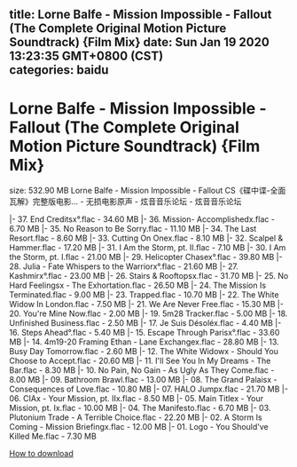 
title: Lorne Balfe - Mission Impossible - Fallout (The Complete Original Motion Picture Soundtrack) {Film Mix}
date: Sun Jan 19 2020 13:23:35 GMT+0800 (CST)    
categories: baidu
---

# Lorne Balfe - Mission Impossible - Fallout (The Complete Original Motion Picture Soundtrack) {Film Mix}
size: 532.90 MB
 Lorne Balfe - Mission Impossible - Fallout CS《碟中谍-全面瓦解》完整版电影... - 无损电影原声 - 炫音音乐论坛 - 炫音音乐论坛
 
|- 37. End Creditsx°.flac - 34.60 MB
|- 36. Mission- Accomplishedx.flac - 6.70 MB
|- 35. No Reason to Be Sorry.flac - 11.10 MB
|- 34. The Last Resort.flac - 8.60 MB
|- 33. Cutting On Onex.flac - 8.10 MB
|- 32. Scalpel & Hammer.flac - 17.20 MB
|- 31. I Am the Storm, pt. II.flac - 7.10 MB
|- 30. I Am the Storm, pt. I.flac - 21.00 MB
|- 29. Helicopter Chasex°.flac - 39.80 MB
|- 28. Julia - Fate Whispers to the Warriorx°.flac - 21.60 MB
|- 27. Kashmirx°.flac - 23.00 MB
|- 26. Stairs & Rooftopsx.flac - 31.70 MB
|- 25. No Hard Feelingsx - The Exhortation.flac - 26.50 MB
|- 24. The Mission Is Terminated.flac - 9.00 MB
|- 23. Trapped.flac - 10.70 MB
|- 22. The White Widow In London.flac - 7.50 MB
|- 21. We Are Never Free.flac - 15.30 MB
|- 20. You're Mine Now.flac - 2.00 MB
|- 19. 5m28 Tracker.flac - 5.00 MB
|- 18. Unfinished Business.flac - 2.50 MB
|- 17. Je Suis Désoléx.flac - 4.40 MB
|- 16. Steps Ahead°.flac - 5.40 MB
|- 15. Escape Through Parisx°.flac - 33.60 MB
|- 14. 4m19-20 Framing Ethan - Lane Exchangex.flac - 28.80 MB
|- 13. Busy Day Tomorrow.flac - 2.60 MB
|- 12. The White Widowx - Should You Choose to Accept.flac - 20.60 MB
|- 11. I'll See You In My Dreams - The Bar.flac - 8.30 MB
|- 10. No Pain, No Gain - As Ugly As They Come.flac - 8.00 MB
|- 09. Bathroom Brawl.flac - 13.00 MB
|- 08. The Grand Palaisx - Consequences of Love.flac - 10.80 MB
|- 07. HALO Jumpx.flac - 21.70 MB
|- 06. CIAx - Your Mission, pt. IIx.flac - 8.50 MB
|- 05. Main Titlex - Your Mission, pt. Ix.flac - 10.00 MB
|- 04. The Manifesto.flac - 6.70 MB
|- 03. Plutonium Trade - A Terrible Choice.flac - 22.20 MB
|- 02. A Storm Is Coming - Mission Briefingx.flac - 12.00 MB
|- 01. Logo - You Should've Killed Me.flac - 7.30 MB

[How to download](https://bpcam.bemobtrk.com/go/2ceec3aa-1ca2-46d6-b9ff-aaa5c184517c?jno=613)